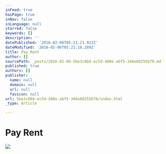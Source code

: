 ```yaml
---
inFeed: true
hasPage: true
inNav: false
inLanguage: null
starred: false
keywords: []
description: ''
datePublished: '2016-02-06T05:21:21.022Z'
dateModified: '2016-02-06T05:21:18.289Z'
title: Pay Rent
author: []
sourcePath: _posts/2016-02-06-5be3c88d-ec5d-400e-abf5-346e68255b70.md
published: true
authors: []
publisher:
  name: null
  domain: null
  url: null
  favicon: null
url: 5be3c88d-ec5d-400e-abf5-346e68255b70/index.html
_type: Article

---
```

# Pay Rent
![](https://the-grid-user-content.s3-us-west-2.amazonaws.com/66c5d554-1d13-469e-baf4-cb5772922d43.png)